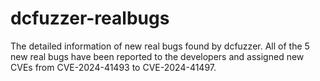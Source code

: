 # dcfuzzer-realbugs
The detailed information of new real bugs found by dcfuzzer.
All of the 5 new real bugs have been reported to the developers and assigned new CVEs from CVE-2024-41493 to CVE-2024-41497.
